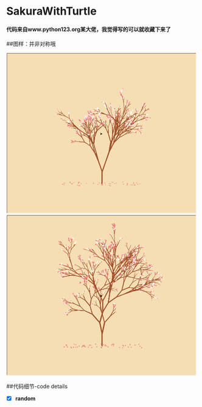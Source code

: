 # SakuraWithTurtle
#### 代码来自www.python123.org某大佬，我觉得写的可以就收藏下来了

##图样：并非对称哦


<img src="images/1556553737.jpg" alt="pager display" width="500" />


<img src="images/1556721925.jpg" alt="pager display" width="500" />


##代码细节-code details
- [x] **random**
